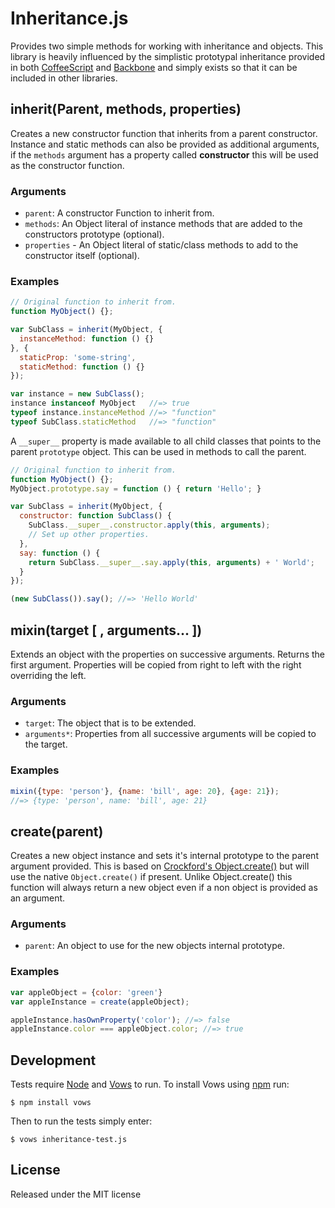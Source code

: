 Inheritance.js
==============

Provides two simple methods for working with inheritance and objects. This
library is heavily influenced by the simplistic prototypal inheritance
provided in both [CoffeeScript][] and [Backbone][] and simply exists so that
it can be included in other libraries.

[CoffeeScript]: http://jashkenas.github.com/coffee-script/
[Backbone]: http://documentcloud.github.com/backbone/

inherit(Parent, methods, properties)
------------------------------------

Creates a new constructor function that inherits from a parent constructor.
Instance and static methods can also be provided as additional arguments, if the
`methods` argument has a property called __constructor__ this will be
used as the constructor function.

### Arguments

 - `parent`: A constructor Function to inherit from.
 - `methods`: An Object literal of instance methods that are added to the
    constructors prototype (optional).
 - `properties` - An Object literal of static/class methods to add to the
   constructor itself (optional).

### Examples

```javascript
// Original function to inherit from.
function MyObject() {};

var SubClass = inherit(MyObject, {
  instanceMethod: function () {}
}, {
  staticProp: 'some-string',
  staticMethod: function () {}
});

var instance = new SubClass();
instance instanceof MyObject   //=> true
typeof instance.instanceMethod //=> "function"
typeof SubClass.staticMethod   //=> "function"
```

A `__super__` property is made available to all child classes that points to
the parent `prototype` object. This can be used in methods to call the parent.

```javascript
// Original function to inherit from.
function MyObject() {};
MyObject.prototype.say = function () { return 'Hello'; }

var SubClass = inherit(MyObject, {
  constructor: function SubClass() {
    SubClass.__super__.constructor.apply(this, arguments);
    // Set up other properties.
  },
  say: function () {
    return SubClass.__super__.say.apply(this, arguments) + ' World';
  }
});

(new SubClass()).say(); //=> 'Hello World'
```

mixin(target [ , arguments... ])
--------------------------------

Extends an object with the properties on successive arguments. Returns the
first argument. Properties will be copied from right to left with the right
overriding the left.

### Arguments

 - `target`: The object that is to be extended.
 - `arguments*`: Properties from all successive arguments will be copied to the target.

### Examples

```javascript
mixin({type: 'person'}, {name: 'bill', age: 20}, {age: 21});
//=> {type: 'person', name: 'bill', age: 21}
```

create(parent)
--------------

Creates a new object instance and sets it's internal prototype to the parent
argument provided. This is based on [Crockford's Object.create()][#create] but
will use the native `Object.create()` if present. Unlike Object.create() this
function will always return a new object even if a non object is provided as an
argument.

[#create]: http://javascript.crockford.com/prototypal.html

### Arguments

 - `parent`: An object to use for the new objects internal prototype.

### Examples

```javascript
var appleObject = {color: 'green'}
var appleInstance = create(appleObject);

appleInstance.hasOwnProperty('color'); //=> false
appleInstance.color === appleObject.color; //=> true
```

Development
-----------

Tests require [Node][] and [Vows][] to run. To install Vows
using [npm][] run:

    $ npm install vows

Then to run the tests simply enter:

    $ vows inheritance-test.js

[Node]: http://nodejs.org/
[Vows]: http://vowsjs.org/
[npm]:  http://npmjs.org/

License
-------

Released under the MIT license
